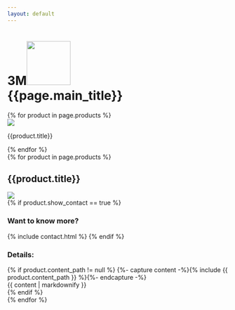 ```yaml
---
layout: default
---
```


<div class="_fragment-autofilm-banner">
    <div class="content">
        <div class="container text-center">
            <h1 class="text-shadow animated fadeInDown text-nowrap"><span class="text-hide">3M</span><img width="100" src="{{ site.baseurl }}/assets/img/3M.png" /><br class="d-md-none"/> {{page.main_title}}</h1>
        </div>
    </div>
</div>

<div class="section-light _fragment-products-slick">
<div class="slide-product container">
    {% for product in page.products %}
        <div>
            <img class="box-shadow img-fluid" src="{{site.url}}/assets/img/{{product.image}}">
            <p class="text-center mx-auto">{{product.title}}</p>
        </div>
    {% endfor %}
</div>
<div class="main-product container-fluid mx-auto">
{% for product in page.products %}
        <div class="container-fluid">
            <h2 class="text-center mx-auto">{{product.title}}</h2>
            <div class="row pt-2">
                <div class="col-12 col-md-6">
                    <img class="box-shadow img-fluid" src="{{site.url}}/assets/img/{{product.image}}">
                    <div class="mt-2 text-center">
                        {% if product.show_contact == true %}
                            <h3>Want to know more?</h3>
                            {% include contact.html %}
                        {% endif %}
                    </div>
                </div>
                <div class="col-12 col-md-6">
                    <h3>Details:</h3>
                    {% if product.content_path != null %}
                        {%- capture content -%}{% include {{ product.content_path }} %}{%- endcapture -%}
                        <div class="api-doc api-off api-definition" id="debugging">{{ content | markdownify }}</div>
                    {% endif %}
                </div>
            </div>
        </div>
{% endfor %}
</div>

</div>

<script>
 $('.main-product').slick({
  slidesToShow: 1,
  slidesToScroll: 1,
  arrows: false,
  fade: true,
  asNavFor: '.slide-product',
  adaptiveHeight: true,
  swipe:false
});
$('.slide-product').slick({
  slidesToShow: 3,
  slidesToScroll: 1,
  asNavFor: '.main-product',
  dots: true,
  centerMode: true,
  focusOnSelect: true,
  responsive: [
    {
      breakpoint: 768,
      settings: {
        arrows: true,
        centerMode: true,
        centerPadding: '40px',
        slidesToShow: 2
      }
    },
    {
      breakpoint: 480,
      settings: {
        arrows: true,
        centerMode: true,
        centerPadding: '40px',
        slidesToShow: 1
      }
    }
  ]
});
</script>

